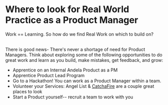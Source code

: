 # Where to look for Real World Practice as a Product Manager

Work == Learning. So how do we find Real Work on which to build on? <br><br>

There is good news- There's never a shortage of need for Product Managers. Think about exploring some of the following opportunities to do great work and learn as you build, make mistakes, get feedback, and grow: 

- Apprentice on an Internal Andela Product as a PM
- Apprentice Product Lead Program 
- Go to a Hackathon! You can work as a Product Manager within a team. 
- Volunteer your Services: Angel List & [CatchaFire](https://www.catchafire.org/) are a couple great places to look
- Start a Product yourself-- recruit a team to work with you
